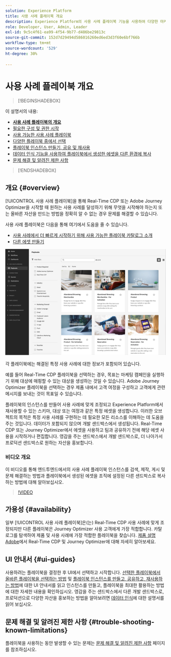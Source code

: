 ```yaml
---
solution: Experience Platform
title: 사용 사례 플레이북 개요
description: Experience Platform의 사용 사례 플레이북 기능을 사용하여 다양한 마케팅 사용 사례를 시작하는 방법을 알아봅니다.
role: Developer, User, Admin, Leader
exl-id: 9c5c4f61-ea99-4f54-9b77-d486be29813c
source-git-commit: 152d7d29494d586016260ed6ed3d3f60e6bf766b
workflow-type: tm+mt
source-wordcount: '529'
ht-degree: 30%

---
```


# 사용 사례 플레이북 개요

>[!BEGINSHADEBOX]

이 설명서의 내용:

* **[사용 사례 플레이북의 개요](#overview)**
* [필요한 구성 및 권한 시작](/help/use-case-playbooks/playbooks/get-started.md)
* [사용 가능한 사용 사례 플레이북](/help/use-case-playbooks/playbooks/playbooks-list.md)
* [다양한 플레이북 중에서 선택](/help/use-case-playbooks/playbooks/choose.md)
* [플레이북 인스턴스 만들기, 공유 및 재사용](/help/use-case-playbooks/playbooks/create-share-reuse.md)
* [데이터 인식 기능을 사용하여 플레이북에서 생성한 에셋을 다른 환경에 복사](/help/use-case-playbooks/playbooks/data-awareness.md)
* [문제 해결 및 알려진 제한 사항](troubleshooting.md)

>[!ENDSHADEBOX]

## 개요 {#overview}

[!UICONTROL 사용 사례 플레이북]을 통해 Real-Time CDP 또는 Adobe Journey Optimizer을 시작할 때 원하는 사용 사례를 달성하기 위해 무엇을 시작해야 하는지 또는 올바른 자산을 만드는 방법을 정확히 알 수 없는 경우 문제를 해결할 수 있습니다.

사용 사례 플레이북은 다음을 통해 여기에서 도움을 줄 수 있습니다.

* [사용 사례에서 더 빠르게 시작하기 위해 사용 가능한 플레이북 카탈로그 소개](../playbooks/playbooks-list.md)
* [다른 에셋 만들기](../playbooks/create-share-reuse.md)

![모든 플레이북 보기](/help/use-case-playbooks/assets/playbooks/overview/playbooks-landing-page.png)

각 플레이북에는 해결된 특정 사용 사례에 대한 정보가 포함되어 있습니다.

예를 들어 Real-Time CDP 플레이북을 선택하는 경우, 목표는 마케팅 캠페인을 실행하기 위해 대상에 매핑할 수 있는 대상을 생성하는 것일 수 있습니다. Adobe Journey Optimizer 플레이북을 선택하는 경우 제품 내에서 고객 여정을 구성하고 고객에게 관련 메시지를 보내는 것이 목표일 수 있습니다.

플레이북의 인스턴스를 만들어 사용 사례에 맞게 조정되고 Experience Platform에서 재사용할 수 있는 스키마, 대상 또는 여정과 같은 특정 에셋을 생성합니다. 이러한 오브젝트의 목적은 특정 사용 사례를 구현하는 데 필요한 모든 리소스를 이해하는 데 도움을 주는 것입니다. 데이터가 포함되지 않으며 개발 샌드박스에서 생성됩니다. Real-Time CDP 또는 Journey Optimizer에서 에셋을 사용하고 팀과 공유하기 전에 해당 에셋 사용을 시작하거나 편집합니다. 영감을 주는 샌드박스에서 개발 샌드박스로, 더 나아가서 프로덕션 샌드박스로 원하는 자산을 홍보합니다.

### 비디오 개요

이 비디오를 통해 엔드투엔드에서의 사용 사례 플레이북 인스턴스를 검색, 제작, 게시 및 문제 해결하는 방법과 플레이북에서 생성된 에셋을 조직에 설정된 다른 샌드박스로 복사하는 방법에 대해 알아보십시오.

>[!VIDEO](https://video.tv.adobe.com/v/3427058/?learn=on)

## 가용성 {#availability}

일부 [!UICONTROL 사용 사례 플레이북]은(는) Real-Time CDP 사용 사례에 맞게 조정되지만 다른 플레이북은 Journey Optimizer 사용 고객에게 가장 적합합니다. 카탈로그를 탐색하여 제품 및 사용 사례에 가장 적합한 플레이북을 찾습니다. [제품 설명 Adobe](https://helpx.adobe.com/legal/product-descriptions.html)에서 Real-Time CDP 및 Journey Optimizer에 대해 자세히 알아보세요.

## UI 안내서 {#ui-guides}

사용하려는 플레이북을 결정한 후 UI에서 선택하고 시작합니다. [선택한 플레이북에서 올바른 플레이북을 선택하는 방법](/help/use-case-playbooks/playbooks/choose.md) 및 [플레이북 인스턴스를 만들고, 공유하고, 재사용하는 방법](/help/use-case-playbooks/playbooks/create-share-reuse.md)에 대한 UI 안내서를 읽고 인스턴스를 만들고, 플레이북을 최대한 활용하는 방법에 대한 자세한 내용을 확인하십시오. 영감을 주는 샌드박스에서 다른 개발 샌드박스로, 프로덕션으로 다양한 자산을 홍보하는 방법을 알아보려면 [데이터 인식](/help/use-case-playbooks/playbooks/data-awareness.md)에 대한 설명서를 읽어 보십시오.

## 문제 해결 및 알려진 제한 사항 {#trouble-shooting-known-limitations}

플레이북을 사용하는 동안 발생할 수 있는 문제는 [문제 해결 및 알려진 제한 사항](/help/use-case-playbooks/playbooks/troubleshooting.md) 페이지를 참조하십시오.
